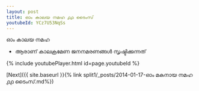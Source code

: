 ```yaml
---
layout: post
title: ഓം കാലയ നമഹ ൧൧ ടൈംസ്
youtubeId: YCz7U53NqSs
---
```

 
 
 ഓം കാലയ നമഹ 
 
 -  ആരാണ് കാലക്രമേണ ജനനമരണങ്ങൾ സൃഷ്ടിക്കുന്നത് 
 
  
 
  
 
 
 
 
 
 


{% include youtubePlayer.html id=page.youtubeId %}
 
[Next]({{ site.baseurl }}{% link  split1/_posts/2014-01-17-ഓം മകനായ നമഹ ൧൧ ടൈംസ്.md%})
 
